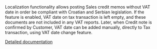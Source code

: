 
Localization functionality allows posting Sales credit memos without VAT date in order be compliant with Croatian and Serbian legislation. If the feature is enabled, VAT date on tax transaction is left empty, and these documents are not included in any VAT reports. Later, when Credit note is confirmed by Customer, VAT date can be added manually, directly to Tax transaction, using VAT date change feature. 

[Detailed documentation](http://axweb/D365O%20Localization%20Documents/D365O%20LOC_HR_Postponed%20VAT%20on%20Sales%20credit%20memo.docx?Web=1)